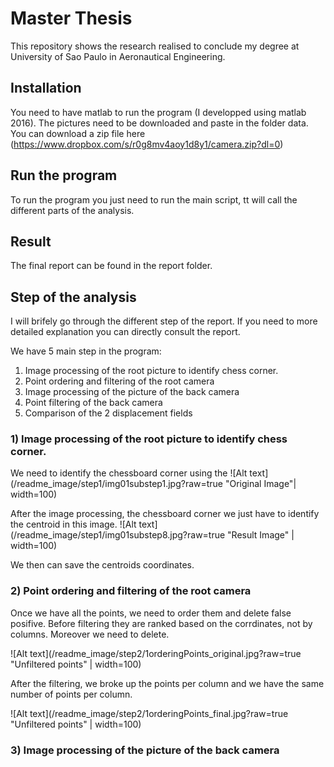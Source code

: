 # Master Thesis

This repository shows the research realised to conclude my degree at University of Sao Paulo in Aeronautical Engineering.

## Installation 

You need to have matlab to run the program (I developped using matlab 2016).
The pictures need to be downloaded and paste in the folder data. You can download a zip file here (https://www.dropbox.com/s/r0g8mv4aoy1d8y1/camera.zip?dl=0)

## Run the program

To run the program you just need to run the main script, tt will call the different parts of the analysis.

## Result

The final report can be found in the report folder. 

## Step of the analysis

I will brifely go through the different step of the report. If you need to more detailed explanation you can directly consult the report.

We have 5 main step in the program: 
1) Image processing of the root picture to identify chess corner.
2) Point ordering and filtering of the root camera
3) Image processing of the picture of the back camera
5) Point filtering of the back camera
5) Comparison of the 2 displacement fields

### 1) Image processing of the root picture to identify chess corner.

We need to identify the chessboard corner using the 
![Alt text](/readme_image/step1/img01substep1.jpg?raw=true "Original Image"| width=100)

After the image processing, the chessboard corner  we just have to identify the centroid in this image. 
![Alt text](/readme_image/step1/img01substep8.jpg?raw=true "Result Image" | width=100)

We then can save the centroids coordinates.

### 2) Point ordering and filtering of the root camera

Once we have all the points, we need to order them and delete false posifive. 
Before filtering they are ranked based on the corrdinates, not by columns. Moreover we need to delete.

![Alt text](/readme_image/step2/1orderingPoints_original.jpg?raw=true "Unfiltered points" | width=100)

After the filtering, we broke up the points per column and we have the same number of points per column.

![Alt text](/readme_image/step2/1orderingPoints_final.jpg?raw=true "Unfiltered points" | width=100)

### 3) Image processing of the picture of the back camera

